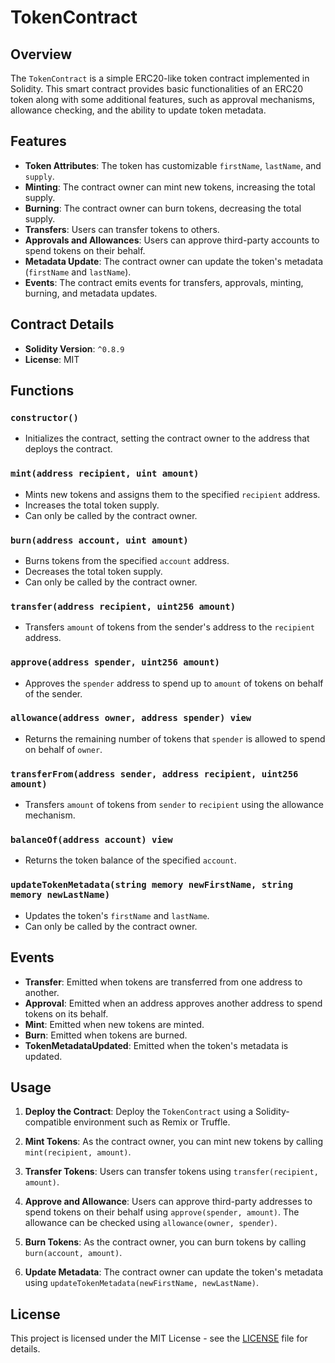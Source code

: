 # TokenContract

## Overview

The `TokenContract` is a simple ERC20-like token contract implemented in Solidity. This smart contract provides basic functionalities of an ERC20 token along with some additional features, such as approval mechanisms, allowance checking, and the ability to update token metadata.

## Features

- **Token Attributes**: The token has customizable `firstName`, `lastName`, and `supply`.
- **Minting**: The contract owner can mint new tokens, increasing the total supply.
- **Burning**: The contract owner can burn tokens, decreasing the total supply.
- **Transfers**: Users can transfer tokens to others.
- **Approvals and Allowances**: Users can approve third-party accounts to spend tokens on their behalf.
- **Metadata Update**: The contract owner can update the token's metadata (`firstName` and `lastName`).
- **Events**: The contract emits events for transfers, approvals, minting, burning, and metadata updates.

## Contract Details

- **Solidity Version**: `^0.8.9`
- **License**: MIT

## Functions

### `constructor()`
- Initializes the contract, setting the contract owner to the address that deploys the contract.

### `mint(address recipient, uint amount)`
- Mints new tokens and assigns them to the specified `recipient` address.
- Increases the total token supply.
- Can only be called by the contract owner.

### `burn(address account, uint amount)`
- Burns tokens from the specified `account` address.
- Decreases the total token supply.
- Can only be called by the contract owner.

### `transfer(address recipient, uint256 amount)`
- Transfers `amount` of tokens from the sender's address to the `recipient` address.

### `approve(address spender, uint256 amount)`
- Approves the `spender` address to spend up to `amount` of tokens on behalf of the sender.

### `allowance(address owner, address spender) view`
- Returns the remaining number of tokens that `spender` is allowed to spend on behalf of `owner`.

### `transferFrom(address sender, address recipient, uint256 amount)`
- Transfers `amount` of tokens from `sender` to `recipient` using the allowance mechanism.

### `balanceOf(address account) view`
- Returns the token balance of the specified `account`.

### `updateTokenMetadata(string memory newFirstName, string memory newLastName)`
- Updates the token's `firstName` and `lastName`.
- Can only be called by the contract owner.

## Events

- **Transfer**: Emitted when tokens are transferred from one address to another.
- **Approval**: Emitted when an address approves another address to spend tokens on its behalf.
- **Mint**: Emitted when new tokens are minted.
- **Burn**: Emitted when tokens are burned.
- **TokenMetadataUpdated**: Emitted when the token's metadata is updated.

## Usage

1. **Deploy the Contract**: Deploy the `TokenContract` using a Solidity-compatible environment such as Remix or Truffle.

2. **Mint Tokens**: As the contract owner, you can mint new tokens by calling `mint(recipient, amount)`.

3. **Transfer Tokens**: Users can transfer tokens using `transfer(recipient, amount)`.

4. **Approve and Allowance**: Users can approve third-party addresses to spend tokens on their behalf using `approve(spender, amount)`. The allowance can be checked using `allowance(owner, spender)`.

5. **Burn Tokens**: As the contract owner, you can burn tokens by calling `burn(account, amount)`.

6. **Update Metadata**: The contract owner can update the token's metadata using `updateTokenMetadata(newFirstName, newLastName)`.

## License

This project is licensed under the MIT License - see the [LICENSE](LICENSE) file for details.
